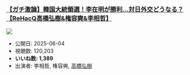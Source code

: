 ### [【ガチ激論】韓国大統領選！李在明が勝利…対日外交どうなる？【ReHacQ高橋弘樹&権容奭&李相哲】](https://www.youtube.com/watch?v=MJCY9-e9xQE)
[![](https://img.youtube.com/vi/MJCY9-e9xQE/sddefault.jpg)](https://www.youtube.com/watch?v=MJCY9-e9xQE)
-   公開日: 2025-06-04
-   視聴数: 120,203
-   **いいね数: 1,389**
-   出演者: 李相哲, 権容奭, [高橋弘樹](/rehacq_fan/people/高橋弘樹 "wikilink")
